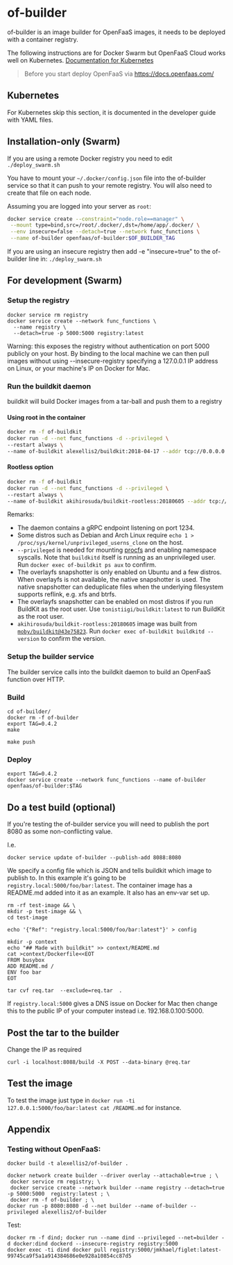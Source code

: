 # of-builder

of-builder is an image builder for OpenFaaS images, it needs to be deployed with a container registry.

The following instructions are for Docker Swarm but OpenFaaS Cloud works well on Kubernetes. [Documentation for Kubernetes](https://github.com/openfaas/openfaas-cloud/blob/master/docs/DEV.md#appendix-for-kubernetes)

> Before you start deploy OpenFaaS via https://docs.openfaas.com/

## Kubernetes

For Kubernetes skip this section, it is documented in the developer guide with YAML files.

## Installation-only (Swarm)

If you are using a remote Docker registry you need to edit `./deploy_swarm.sh`

You have to mount your `~/.docker/config.json` file into the of-builder service so that it can push to your remote registry. You will also need to create that file on each node.

Assuming you are logged into your server as `root`:

```sh
docker service create --constraint="node.role==manager" \
 --mount type=bind,src=/root/.docker/,dst=/home/app/.docker/ \
 --env insecure=false --detach=true --network func_functions \
 --name of-builder openfaas/of-builder:$OF_BUILDER_TAG
```

If you are using an insecure registry then add -e "insecure=true" to the of-builder line in: `./deploy_swarm.sh`

## For development (Swarm)

### Setup the registry

```
docker service rm registry
docker service create --network func_functions \
  --name registry \
  --detach=true -p 5000:5000 registry:latest
```

Warning: this exposes the registry without authentication on port 5000 publicly on your host. By binding to the local machine we can then pull images without using --insecure-registry specifying a 127.0.0.1 IP address on Linux, or your machine's IP on Docker for Mac.

### Run the buildkit daemon

buildkit will build Docker images from a tar-ball and push them to a registry

#### Using root in the container

```sh
docker rm -f of-buildkit
docker run -d --net func_functions -d --privileged \
--restart always \
--name of-buildkit alexellis2/buildkit:2018-04-17 --addr tcp://0.0.0.0:1234
```

#### Rootless option

```sh
docker rm -f of-buildkit
docker run -d --net func_functions -d --privileged \
--restart always \
--name of-buildkit akihirosuda/buildkit-rootless:20180605 --addr tcp://0.0.0.0:1234
```

Remarks:
  * The daemon contains a gRPC endpoint listening on port 1234.
  * Some distros such as Debian and Arch Linux require `echo 1 > /proc/sys/kernel/unprivileged_userns_clone` on the host.
  * `--privileged` is needed for mounting [procfs](https://blog.jessfraz.com/post/building-container-images-securely-on-kubernetes/) and enabling namespace syscalls. Note that `buildkitd` itself is running as an unprivileged user. Run `docker exec of-buildkit ps aux` to confirm.
  * The overlayfs snapshotter is only enabled on Ubuntu and a few distros. When overlayfs is not available, the native snapshotter is used. The native snapshotter can deduplicate files when the underlying filesystem supports reflink, e.g. xfs and btrfs.
  * The overlayfs snapshotter can be enabled on most distros if you run BuildKit as the root user. Use `tonistiigi/buildkit:latest` to run BuildKit as the root user.
  * `akihirosuda/buildkit-rootless:20180605` image was built from [`moby/buildkit@43e75823`](https://github.com/moby/buildkit/commit/43e758232a0ac7d50c6a11413186e16684fc1e4f). Run `docker exec of-buildkit buildkitd --version` to confirm the version.

### Setup the builder service

The builder service calls into the buildkit daemon to build an OpenFaaS function over HTTP.

### Build

```
cd of-builder/
docker rm -f of-builder
export TAG=0.4.2
make

make push
```

### Deploy

```
export TAG=0.4.2
docker service create --network func_functions --name of-builder openfaas/of-builder:$TAG
```

## Do a test build (optional)

If you're testing the of-builder service you will need to publish the port 8080 as some non-conflicting value.

I.e.

```
docker service update of-builder --publish-add 8088:8080
```

We specify a config file which is JSON and tells buildkit which image to publish to. In this example it's going to be `registry.local:5000/foo/bar:latest`. The container image has a README.md added into it as an example. It also has an env-var set up.

```
rm -rf test-image && \
mkdir -p test-image && \
cd test-image

echo '{"Ref": "registry.local:5000/foo/bar:latest"}' > config

mkdir -p context
echo "## Made with buildkit" >> context/README.md
cat >context/Dockerfile<<EOT
FROM busybox
ADD README.md /
ENV foo bar
EOT

tar cvf req.tar  --exclude=req.tar  .
```

If `registry.local:5000` gives a DNS issue on Docker for Mac then change this to the public IP of your computer instead i.e. 192.168.0.100:5000.

## Post the tar to the builder

Change the IP as required

```
curl -i localhost:8088/build -X POST --data-binary @req.tar
```

## Test the image

To test the image just type in `docker run -ti 127.0.0.1:5000/foo/bar:latest cat /README.md` for instance.

## Appendix

### Testing without OpenFaaS:

```
docker build -t alexellis2/of-builder .

docker network create builder --driver overlay --attachable=true ; \
 docker service rm registry; \
 docker service create --network builder --name registry --detach=true -p 5000:5000  registry:latest ; \
 docker rm -f of-builder ; \
docker run -p 8080:8080 -d --net builder --name of-builder --privileged alexellis2/of-builder
```

Test:

```
docker rm -f dind; docker run --name dind --privileged --net=builder -d docker:dind dockerd --insecure-registry registry:5000
docker exec -ti dind docker pull registry:5000/jmkhael/figlet:latest-99745ca9f5a1a914384686e0e928a10854cc87d5
```

